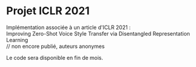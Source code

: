 # Projet ICLR 2021

Implémentation associée à un article d'ICLR 2021 :  
Improving Zero-Shot Voice Style Transfer via Disentangled Representation Learning  
// non encore publié, auteurs anonymes

Le code sera disponible en fin de mois.

